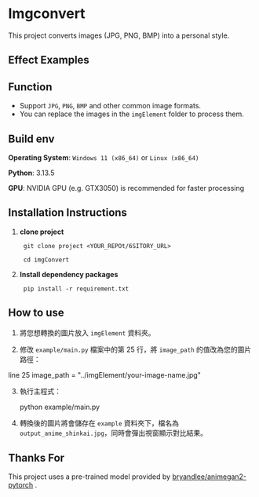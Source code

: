# Imgconvert
This project converts images (JPG, PNG, BMP) into a personal style.
## Effect Examples

## Function
- Support `JPG`, `PNG`, `BMP` and other common image formats.
- You can replace the images in the `imgElement` folder to process them.
## Build env
**Operating System**: `Windows 11 (x86_64)` or `Linux (x86_64)`

**Python**: 3.13.5

**GPU**: NVIDIA GPU (e.g. GTX3050) is recommended for faster processing

## Installation Instructions

1. **clone project**

        git clone project <YOUR_REPOt/6SITORY_URL>

        cd imgConvert

2. **Install dependency packages**

        pip install -r requirement.txt

## How to use

1.  將您想轉換的圖片放入 `imgElement` 資料夾。

2.  修改 `example/main.py` 檔案中的第 25 行，將 `image_path` 的值改為您的圖片路徑：

  line 25
      image_path = "../imgElement/your-image-name.jpg"

3.  執行主程式：

      python example/main.py


4.  轉換後的圖片將會儲存在 `example` 資料夾下，檔名為 `output_anime_shinkai.jpg`，同時會彈出視窗顯示對比結果。
   
## Thanks For
This project  uses a pre-trained model provided by [bryandlee/animegan2-pytorch](https://github.com/bryandlee/animegan2-pytorch) .
